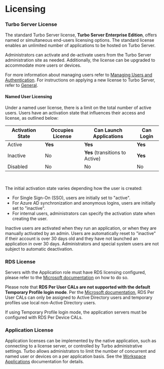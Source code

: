 # Licensing

### Turbo Server License

The standard Turbo Server license, **Turbo Server Enterprise Edition**, offers named or simultaneous end-users licensing options. The standard license enables an unlimited number of applications to be hosted on Turbo Server.

Administrators can activate and de-activate users from the Turbo Server administration site as needed. Additionally, the license can be upgraded to accommodate more users or devices.

For more information about managing users refer to [Managing Users and Authentication](/server/administration/users). For instructions on applying a new license to Turbo Server, refer to [General](/server/administration/general).

#### Named User Licensing

Under a named user license, there is a limit on the total number of active users. Users have an activation state that influences their access and license, as outlined below:

| Activation State | Occupies License | Can Launch Applications | Can Login |
| ---------- | ---------- | ---------- | ---------- |
| Active       | __Yes__       | __Yes__       | __Yes__       |
| Inactive       | No       | __Yes__ (transitions to Active)       | __Yes__       |
| Disabled       | No       | No       | No       |  
<br/>

The initial activation state varies depending how the user is created:
* For Single Sign-On (SSO), users are initially set to "active".
* For Azure AD synchronization and anonymous logins, users are initially set to "inactive".
* For internal users, administrators can specify the activation state when creating the user.

Inactive users are activated when they run an application, or when they are manually activated by an admin. Users are automatically reset to "inactive" if their account is over 30 days old and they have not launched an application in over 30 days. Administrators and special system users are not subject to automatic deactivation.

### RDS License

Servers with the Application role must have RDS licensing configured, please refer to the [Microsoft documentation](https://docs.microsoft.com/en-us/windows-server/remote/remote-desktop-services/rds-client-access-license) on how to do so.

Please note that __RDS Per User CALs are not supported with the default Temporary Profile login mode__. Per the [Microsoft documentation](https://docs.microsoft.com/en-us/windows-server/remote/remote-desktop-services/rds-client-access-license), RDS Per User CALs can only be assigned to Active Directory users and temporary profiles use local non-Active Directory users.

If using Temporary Profile login mode, the application servers must be configured with RDS Per Device CALs. 

### Application License

Application licenses can be implemented by the native application, such as connecting to a license server, or controlled by Turbo administrative settings. Turbo allows administrators to limit the number of concurrent and named user or devices on a per application basis. See the [Workspace Applications](/server/administration/workspaces.html#workspace-applications) documentation for details.

